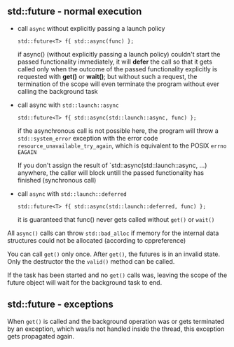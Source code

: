 ## std::future - normal execution
- call `async` without explicitly passing a launch policy
  ```
  std::future<T> f{ std::async(func) };
  ```
  if async() (without explicitly passing a launch policy)
  couldn't start the passed functionality immediately,
  it will **defer** the call so that it gets called 
  only when the outcome of the passed functionality explicitly is requested
  with **get()** or **wait()**;
  but without such a request,
  the termination of the scope will even terminate the program
  without ever calling the background task


- call async with `std::launch::async`
  ```
  std::future<T> f{ std::async(std::launch::async, func) };
  ```
  if the asynchronous call is not possible here,
  the program will throw a `std::system_error` exception
  with the error code `resource_unavailable_try_again`,
  which is equivalent to the POSIX `errno EAGAIN`

  If you don't assign the result of `std::async(std::launch::async, ...) anywhere,
  the caller will block untill the passed functionality has finished
  (synchronous call)


- call `async` with `std::launch::deferred`
  ```
  std::future<T> f{ std::async(std::launch::deferred, func) };
  ```
  it is guaranteed that func() never gets called without `get()` or `wait()`

All `async()` calls can throw `std::bad_alloc`
if memory for the internal data structures could not be allocated
(according to cppreference)

You can call `get()` only once. After `get()`, the futures is in an invalid state.
Only the destructor the the `valid()` method can be called.

If the task has been started and no `get()` calls was, 
leaving the scope of the future object
will wait for the background task to end.



## std::future - exceptions
When `get()` is called
and the background operation was or gets terminated by an exception,
which was/is not handled inside the thread,
this exception gets propagated again.
